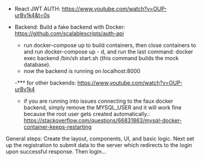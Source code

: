 - React JWT AUTH: https://www.youtube.com/watch?v=OUP-urBy1k4&t=0s
- Backend: Build a fake backend with Docker: https://github.com/scalablescripts/auth-api

  - run docker-compose up to build containers, then close containers to and run docker-compose up - d, and run the last command: docker exec backend /bin/sh start.sh (this command builds the mock database).
  - now the backend is running on localhost:8000

  -\*\*\* for other backends: https://www.youtube.com/watch?v=OUP-urBy1k4
  
  - if you are running into issues connecting to the faux docker backend, simply remove the MYSQL_USER and it will work fine because the root user gets created automatically.: https://stackoverflow.com/questions/66831863/mysql-docker-container-keeps-restarting



General steps: Create the layout, components, UI, and basic logic. Next set up the registration to submit data to the server which redirects to the login upon successful response. Then login...  
